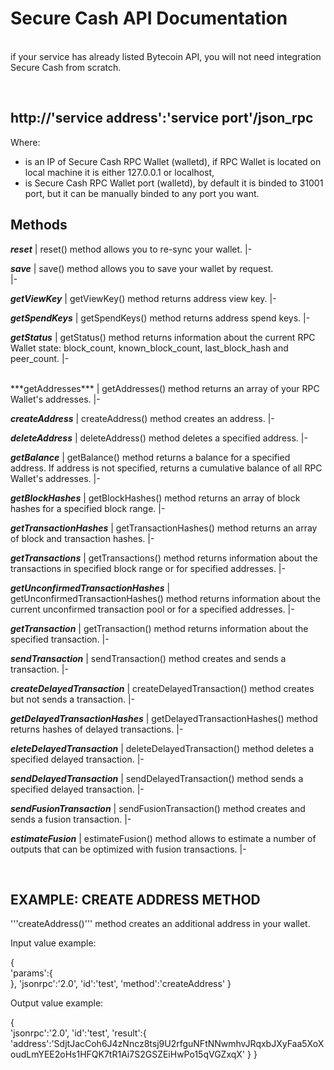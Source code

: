 

# Secure Cash API Documentation 

<br />
if your service has already listed Bytecoin API, you will not need integration Secure Cash from scratch.

&nbsp;

## http://'service address':'service port'/json_rpc

Where:
* <service address> is an IP of Secure Cash RPC Wallet (walletd), if RPC Wallet is located on local machine it is either 127.0.0.1 or localhost,
* <service port> is Secure Cash RPC Wallet port (walletd), by default it is binded to 31001 port, but it can be manually binded to any port you want.



## Methods

  
***reset***
| reset() method allows you to re-sync your wallet.
|-
<br />
  
***save***
| save() method allows you to save your wallet by request.  
|-
<br />
  
  ***getViewKey***
| getViewKey() method returns address view key.
|-
<br />

 ***getSpendKeys***
| getSpendKeys() method returns address spend keys.
|-
<br />
  
 ***getStatus***
| getStatus() method returns information about the current RPC Wallet state: block_count, known_block_count, last_block_hash and peer_count. 
|-
  
  <br />
 ***getAddresses***
| getAddresses() method returns an array of your RPC Wallet's addresses.
|-
  <br />
  
 ***createAddress***
| createAddress() method creates an address. 
|-
  <br />
  
 ***deleteAddress***
| deleteAddress() method deletes a specified address. 
|-
  <br />
  
 ***getBalance***
| getBalance() method returns a balance for a specified address. If address is not specified, returns a cumulative balance of all RPC Wallet's addresses. 
|-
  <br />
  
 ***getBlockHashes***
| getBlockHashes() method returns an array of block hashes for a specified block range. 
|-
  <br />
  
 ***getTransactionHashes***
| getTransactionHashes() method returns an array of block and transaction hashes. 
|-
  <br />
  
 ***getTransactions***
| getTransactions() method returns information about the transactions in specified block range or for specified addresses.
|-
  <br />
  
 ***getUnconfirmedTransactionHashes***
| getUnconfirmedTransactionHashes() method returns information about the current unconfirmed transaction pool or for a specified addresses.
|-
  <br />
  
 ***getTransaction***
| getTransaction() method returns information about the specified transaction.
|-
  <br />
  
 ***sendTransaction***
| sendTransaction() method creates and sends a transaction.
|-
  <br />
  
 ***createDelayedTransaction***
| createDelayedTransaction() method creates but not sends a transaction.
|-
  <br />
  
 ***getDelayedTransactionHashes***
| getDelayedTransactionHashes() method returns hashes of delayed transactions. 
|-
  <br />
  
 ***eleteDelayedTransaction***
| deleteDelayedTransaction() method deletes a specified delayed transaction. 
|-
  <br />
  
 ***sendDelayedTransaction***
| sendDelayedTransaction() method sends a specified delayed transaction. 
|-
  <br />
  
 ***sendFusionTransaction***
| sendFusionTransaction() method creates and sends a fusion transaction.
|-
  <br />
  
 ***estimateFusion***
| estimateFusion() method allows to estimate a number of outputs that can be optimized with fusion transactions.
|-

<br    />

## EXAMPLE: CREATE ADDRESS METHOD

'''createAddress()''' method creates an additional address in your wallet. 

Input value example:

 {  
   'params':{  
   },
   'jsonrpc':'2.0',
   'id':'test',
   'method':'createAddress'
 }

Output value example:

 {  
   'jsonrpc':'2.0',
   'id':'test',
   'result':{  
      'address':'SdjtJacCoh6J4zNncz8tsj9U2rfguNFtNNwmhvJRqxbJXyFaa5XoXoudLmYEE2oHs1HFQK7tR1Ai7S2GSZEiHwPo15qVGZxqX'
   }
 }
 

